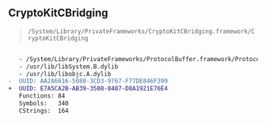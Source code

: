 ## CryptoKitCBridging

> `/System/Library/PrivateFrameworks/CryptoKitCBridging.framework/CryptoKitCBridging`

```diff

   - /System/Library/PrivateFrameworks/ProtocolBuffer.framework/ProtocolBuffer
   - /usr/lib/libSystem.B.dylib
   - /usr/lib/libobjc.A.dylib
-  UUID: AA2A6616-5080-3CD3-9767-F77DE846F399
+  UUID: E7A5CA2B-AB39-3508-8487-D8A1921E76E4
   Functions: 84
   Symbols:   340
   CStrings:  164

```
